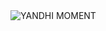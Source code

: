 <picture>
 <source media="(prefers-color-scheme: dark)" srcset="https://static.wikia.nocookie.net/kanyewest/images/4/43/YandhiAnimated.gif/revision/latest?cb=20230530191542">
 <source media="(prefers-color-scheme: light)" srcset="https://static.wikia.nocookie.net/kanyewest/images/4/43/YandhiAnimated.gif/revision/latest?cb=20230530191542">
 <img alt="YANDHI MOMENT" src="Yandhi vs Motm3">
</picture>
